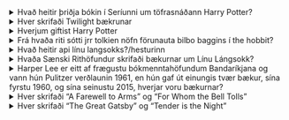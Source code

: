 <details>
<summary>Hvað heitir þriðja bókin í Seríunni um töfrasnáðann Harry Potter?</summary>
Prisoner of Azkaban Valdi
</details>

<details>
<summary>Hver skrifaði Twilight bækrunar</summary>
Stephenie Meyer Valdi
</details>

<details>
<summary>Hverjum giftist Harry Potter</summary>
Ginnny Weasley Valdi
</details>

<details>
<summary>Frá hvaða riti sótti jrr tolkien nöfn förunauta bilbo baggins í the hobbit?</summary>
Völuspá Halli
</details>

<details>
<summary>Hvað heitir api línu langsokks?/hesturinn</summary>
Herra níels/ Litli kall Jói
</details>

<details>
<summary>Hvaða Sænski Rithöfundur skrifaði bækurnar um Línu Lángsokk?</summary>
Astrid Lingren Halli
</details>

<details>
<summary>Harper Lee er eitt af frægustu bókmenntahöfundum Bandaríkjana og vann hún Pulitzer verðlaunin 1961, en hún gaf út einungis tvær bækur, sína fyrstu 1960, og sína seinustu 2015, hverjar voru bækurnar?</summary>
To Kill a mockingbird, go set a watchman Halli
</details>

<details>
<summary>Hver skrifaði “A Farewell to Arms” og “For Whom the Bell Tolls”</summary>
Ernest Hemmingway Halli
</details>

<details>
<summary>Hver skrifaði “The Great Gatsby” og “Tender is the Night”</summary>
F. Scott Fitzgerald Halli
</details>
